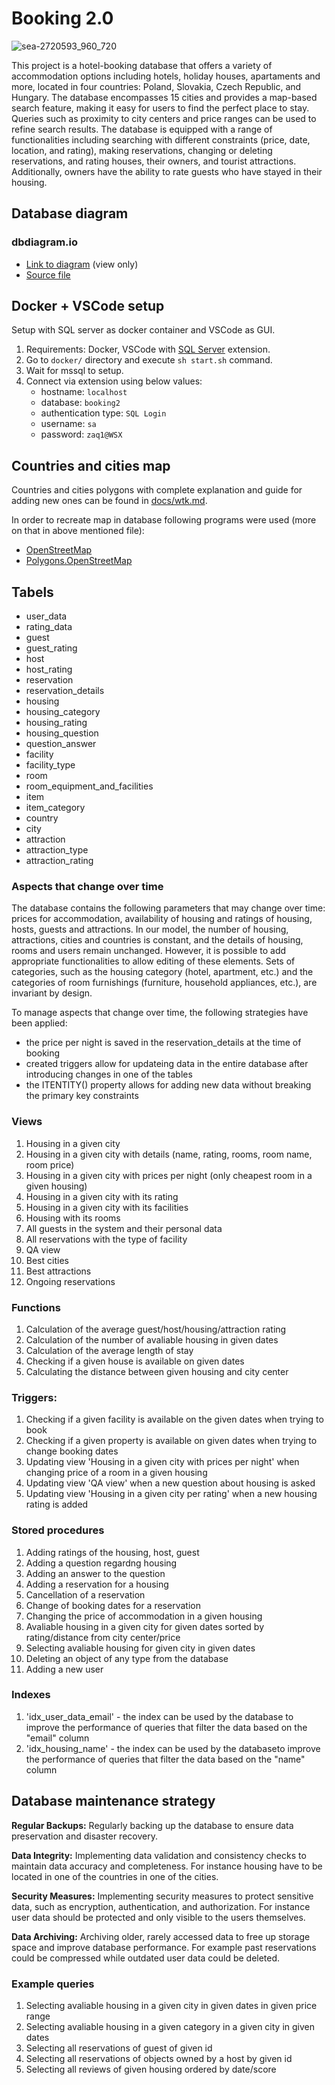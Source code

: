 # Booking 2.0
![sea-2720593_960_720](https://user-images.githubusercontent.com/121491288/216061686-f35e1d31-b4e8-48a3-be84-09578039102f.jpg)

This project is a hotel-booking database that offers a variety of accommodation options including hotels, holiday houses, apartaments and more, located in four countries: Poland, Slovakia, Czech Republic, and Hungary. The database encompasses 15 cities and provides a map-based search feature, making it easy for users to find the perfect place to stay. Queries such as proximity to city centers and price ranges can be used to refine search results. The database is equipped with a range of functionalities including searching with different constraints (price, date, location, and rating), making reservations, changing or deleting reservations, and rating houses, their owners, and tourist attractions. Additionally, owners have the ability to rate guests who have stayed in their housing.

## Database diagram

### dbdiagram.io

- [Link to diagram](https://dbdiagram.io/d/63d96b3b296d97641d7d76f9) (view only)
- [Source file](./docs/diagram_src.txt)

## Docker + VSCode setup

Setup with SQL server as docker container and VSCode as GUI.

1. Requirements: Docker, VSCode with [SQL Server](https://marketplace.visualstudio.com/items?itemName=ms-mssql.mssql) extension.
1. Go to `docker/` directory and execute `sh start.sh` command.
1. Wait for mssql to setup.
1. Connect via extension using below values:
   - hostname: `localhost`
   - database: `booking2`
   - authentication type: `SQL Login`
   - username: `sa`
   - password: `zaq1@WSX`

## Countries and cities map

Countries and cities polygons with complete explanation and guide for adding new ones can be found in [docs/wtk.md](./docs/wkt.md).

In order to recreate map in database following programs were used (more on that in above mentioned file):

- [OpenStreetMap](https://www.openstreetmap.org/)
- [Polygons.OpenStreetMap](https://polygons.openstreetmap.fr/)

## Tabels
- user_data
- rating_data
- guest
- guest_rating
- host
- host_rating
- reservation
- reservation_details
- housing
- housing_category
- housing_rating
- housing_question
- question_answer
- facility
- facility_type
- room
- room_equipment_and_facilities
- item
- item_category
- country
- city
- attraction
- attraction_type
- attraction_rating

### Aspects that change over time
The database contains the following parameters that may change over time: prices for accommodation, availability of housing and ratings of housing, hosts, guests and attractions. In our model, the number of housing, attractions, cities and countries is constant, and the details of housing, rooms and users remain unchanged. However, it is possible to add appropriate functionalities to allow editing of these elements. Sets of categories, such as the housing category (hotel, apartment, etc.) and the categories of room furnishings (furniture, household appliances, etc.), are invariant by design.

To manage aspects that change over time, the following strategies have been applied:
- the price per night is saved in the reservation_details at the time of booking
- created triggers allow for updateing data in the entire database after introducing changes in one of the tables
- the ITENTITY() property allows for adding new data without breaking the primary key constraints

### Views
1. Housing in a given city
2. Housing in a given city with details (name, rating, rooms, room name, room price)
3. Housing in a given city with prices per night (only cheapest room in a given housing)
4. Housing in a given city with its rating
5. Housing in a given city with its facilities
6. Housing with its rooms
7. All guests in the system and their personal data
8. All reservations with the type of facility
9. QA view
10. Best cities
11. Best attractions
12. Ongoing reservations

### Functions
1. Calculation of the average guest/host/housing/attraction rating
2. Calculation of the number of avaliable housing in given dates
3. Calculation of the average length of stay
4. Checking if a given house is available on given dates
5. Calculating the distance between given housing and city center

### Triggers:
1. Checking if a given facility is available on the given dates when trying to book
2. Checking if a given property is available on given dates when trying to change booking dates
3. Updating view 'Housing in a given city with prices per night' when changing price of a room in a given housing
4. Updating view 'QA view' when a new question about housing is asked
5. Updating view 'Housing in a given city per rating' when a new housing rating is added

### Stored procedures
1. Adding ratings of the housing, host, guest
2. Adding a question regardng housing
3. Adding an answer to the question
4. Adding a reservation for a housing
5. Cancellation of a reservation
6. Change of booking dates for a reservation
7. Changing the price of accommodation in a given housing
8. Avaliable housing in a given city for given dates sorted by rating/distance from city center/price
9. Selecting avaliable housing for given city in given dates
10. Deleting an object of any type from the database
11. Adding a new user

### Indexes
1. 'idx_user_data_email' - the index can be used by the database to improve the performance of queries that filter the data based on the "email" column
2. 'idx_housing_name' - the index can be used by the databaseto improve the performance of queries that filter the data based on the "name" column

## Database maintenance strategy
**Regular Backups:** Regularly backing up the database to ensure data preservation and disaster recovery.

**Data Integrity:** Implementing data validation and consistency checks to maintain data accuracy and completeness. 
For instance housing have to be located in one of the countries in one of the cities. 

**Security Measures:** Implementing security measures to protect sensitive data, such as encryption, authentication, and authorization.
For instance user data should be protected and only visible to the users themselves.

**Data Archiving:** Archiving older, rarely accessed data to free up storage space and improve database performance.
For example past reservations could be compressed while outdated user data could be deleted. 

### Example queries
1. Selecting avaliable housing in a given city in given dates in given price range
2. Selecting avaliable housing in a given category in a given city in given dates 
3. Selecting all reservations of guest of given id
4. Selecting all reservations of objects owned by a host by given id
5. Selecting all reviews of given housing ordered by date/score
